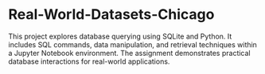 # Real-World-Datasets-Chicago
This project explores database querying using SQLite and Python. It includes SQL commands, data manipulation, and retrieval techniques within a Jupyter Notebook environment. The assignment demonstrates practical database interactions for real-world applications.

